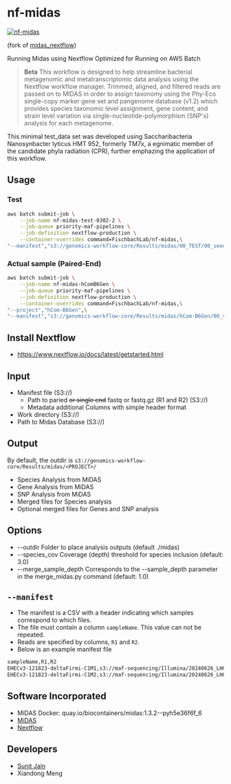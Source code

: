 # nf-midas

[![nf-midas](https://github.com/FischbachLab/nf-midas/actions/workflows/test.yaml/badge.svg)](https://github.com/FischbachLab/nf-midas/actions/workflows/test.yaml)

(fork of [midas_nextflow](https://github.com/kkerns85/midas_nextflow))

Running Midas using Nextflow
Optimized for Running on AWS Batch

> **Beta**
> This workflow is designed to help streamline bacterial metagenomic and metatranscriptomic data analysis using the Nextflow workflow manager. Trimmed, aligned, and filtered reads are passed on to MIDAS in order to assign taxonomy using the Phy-Eco single-copy marker gene set and pangenome database (v1.2) which provides species taxonomic level assignment, gene content, and strain level variation via single-nucleotide-polymorphism (SNP's) analysis for each metagenome.

This minimal test_data set was developed using Saccharibacteria Nanosynbacter lyticus HMT 952, formerly TM7x, a egnimatic member of the candidate phyla radiation (CPR), further emphazing the application of this workflow.

## Usage

### Test

```bash
aws batch submit-job \
    --job-name nf-midas-test-0302-2 \
    --job-queue priority-maf-pipelines \
    --job-definition nextflow-production \
    --container-overrides command=FischbachLab/nf-midas,\
"--manifest","s3://genomics-workflow-core/Results/midas/00_TEST/00_seedfile/test.seedfile.csv"
```

### Actual sample (Paired-End)

```bash
aws batch submit-job \
    --job-name nf-midas-hComB6Gen \
    --job-queue priority-maf-pipelines \
    --job-definition nextflow-production \
    --container-overrides command=FischbachLab/nf-midas,\
"--project","hCom-B6Gen",\
"--manifest","s3://genomics-workflow-core/Results/midas/hCom-B6Gen/00_seedfile/hCom-B6Gen.seedfile.csv"
```

## Install Nextflow

- <https://www.nextflow.io/docs/latest/getstarted.html>

## Input

- Manifest file (S3://)
  - Path to paried ~~or single end~~ fastq or fastq.gz (R1 and R2) (S3://)
  - Metadata additional Columns with simple header format
- Work directory (S3://)
- Path to Midas Database (S3://)

## Output

By default, the outdir is `s3://genomics-workflow-core/Results/midas/<PROJECT>/`

- Species Analysis from MiDAS
- Gene Analysis from MiDAS
- SNP Analysis from MiDAS
- Merged files for Species analysis
- Optional merged files for Genes and SNP analysis

## Options

- --outdir     Folder to place analysis outputs (default ./midas)
- --species_cov       Coverage (depth) threshold for species inclusion (default: 3.0)
- --merge_sample_depth  Corresponds to the --sample_depth parameter in the merge_midas.py command (default: 1.0)

## `--manifest`

- The manifest is a CSV with a header indicating which samples correspond to which files.
- The file must contain a column `sampleName`. This value can not be repeated.
- Reads are specified by columns, `R1` and `R2`.
- Below is an example manifest file
```bash
sampleName,R1,R2
EHECv3-121823-deltaFirmi-C1M1,s3://maf-sequencing/Illumina/20240626_LH00572_0050_A22MHTTLT3/AC-Metagenomics/MAF_20240411_AGC-mNGS_A01_P4_S286_R1_001.fastq.gz,s3://maf-sequencing/Illumina/20240626_LH00572_0050_A22MHTTLT3/AC-Metagenomics/MAF_20240411_AGC-mNGS_A01_P4_S286_R2_001.fastq.gz
EHECv3-121823-deltaFirmi-C1M2,s3://maf-sequencing/Illumina/20240626_LH00572_0050_A22MHTTLT3/AC-Metagenomics/MAF_20240411_AGC-mNGS_A02_P4_S287_R1_001.fastq.gz,s3://maf-sequencing/Illumina/20240626_LH00572_0050_A22MHTTLT3/AC-Metagenomics/MAF_20240411_AGC-mNGS_A02_P4_S287_R2_001.fastq.gz
```

## Software Incorporated

- MiDAS Docker: quay.io/biocontainers/midas:1.3.2--pyh5e36f6f_6
- [MiDAS](https://github.com/snayfach/MIDAS)
- [Nextflow](https://www.nextflow.io)

## Developers

- [Sunit Jain](www.sunitjain.com)
- Xiandong Meng
